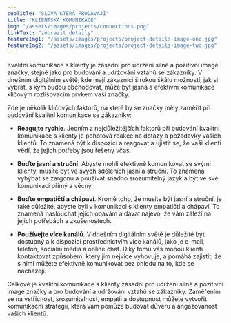 ```yaml
---
subTitle: "SLOVA KTERÁ PRODÁVAJÍ" 
title: "KLIENTSKÁ KOMUNIKACE"
img: "/assets/images/projects/connections.png"
linkText: "zobrazit detaily"
featureImg1: "/assets/images/projects/project-details-image-one.jpg"
featureImg2: "/assets/images/projects/project-details-image-two.jpg"
---
```

Kvalitní komunikace s klienty je zásadní pro udržení silné a pozitivní image značky, stejně jako pro budování a udržování vztahů se zákazníky. V dnešním digitálním světě, kde mají zákazníci širokou škálu možností, jak si vybrat, s kým budou obchodovat, může být jasná a efektivní komunikace klíčovým rozlišovacím prvkem vaší značky.

Zde je několik klíčových faktorů, na které by se značky měly zaměřit při budování kvalitní komunikace se zákazníky:

- **Reagujte rychle**. Jedním z nejdůležitějších faktorů při budování kvalitní komunikace s klienty je pohotová reakce na dotazy a požadavky vašich klientů. To znamená být k dispozici a reagovat a ujistit se, že vaši klienti vědí, že jejich potřeby jsou řešeny včas.

- **Buďte jasní a struční**. Abyste mohli efektivně komunikovat se svými klienty, musíte být ve svých sděleních jasní a struční. To znamená vyhýbat se žargonu a používat snadno srozumitelný jazyk a být ve své komunikaci přímý a věcný.

- **Buďte empatičtí a chápaví**. Kromě toho, že musíte být jasní a struční, je také důležité, abyste byli v komunikaci s klienty empatičtí a chápaví. To znamená naslouchat jejich obavám a dávat najevo, že vám záleží na jejich potřebách a zkušenostech.

- **Používejte více kanálů**. V dnešním digitálním světě je důležité být dostupný a k dispozici prostřednictvím více kanálů, jako je e-mail, telefon, sociální média a online chat. Díky tomu vás mohou klienti kontaktovat způsobem, který jim nejvíce vyhovuje, a pomáhá zajistit, že s nimi můžete efektivně komunikovat bez ohledu na to, kde se nacházejí.

Celkově je kvalitní komunikace s klienty zásadní pro udržení silné a pozitivní image značky a pro budování a udržování vztahů se zákazníky. Zaměřením se na vstřícnost, srozumitelnost, empatii a dostupnost můžete vytvořit komunikační strategii, která vám pomůže budovat důvěru a angažovanost vašich klientů.
